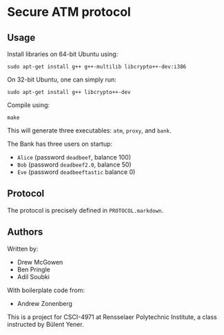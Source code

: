 # Secure ATM protocol

## Usage

Install libraries on 64-bit Ubuntu using:

    sudo apt-get install g++ g++-multilib libcrypto++-dev:i386

On 32-bit Ubuntu, one can simply run:

    sudo apt-get install g++ libcrypto++-dev

Compile using:

    make

This will generate three executables: `atm`, `proxy`, and `bank`.

The Bank has three users on startup:

-   `Alice` (password `deadbeef`, balance 100)
-   `Bob` (password `deadbeef2.0`, balance 50)
-   `Eve` (password `deadbeeftastic` balance 0)

## Protocol

The protocol is precisely defined in `PROTOCOL.markdown`.

## Authors

Written by:

-   Drew McGowen
-   Ben Pringle
-   Adil Soubki

With boilerplate code from:

-   Andrew Zonenberg

This is a project for CSCI-4971 at Rensselaer Polytechnic Institute, a class
instructed by Bülent Yener.
